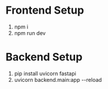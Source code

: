 # Frontend Setup

1. npm i
2. npm run dev

# Backend Setup

1. pip install uvicorn fastapi
2. uvicorn backend.main:app --reload
